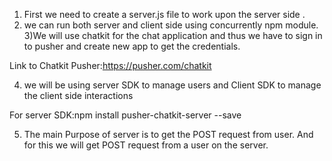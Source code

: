 1) First we need to create a server.js file to work upon the server side .
2) we can run both server and client side using concurrently npm module.
3)We will use chatkit for the chat application and thus we have to sign in to pusher and create new app to get the credentials.

Link to Chatkit Pusher:https://pusher.com/chatkit

4) we will be using server SDK to manage users and Client SDK to manage the client side interactions

For server SDK:npm install pusher-chatkit-server --save

5) The main Purpose of server is to get the POST request from user. And for this we will get POST request from a user on the server.



